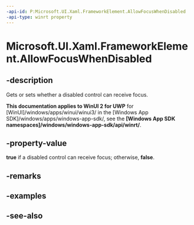 ```yaml
---
-api-id: P:Microsoft.UI.Xaml.FrameworkElement.AllowFocusWhenDisabled
-api-type: winrt property
---
```


<!-- Property syntax
public bool AllowFocusWhenDisabled { get;  set; }
-->

# Microsoft.UI.Xaml.FrameworkElement.AllowFocusWhenDisabled

## -description
Gets or sets whether a disabled control can receive focus.

**This documentation applies to WinUI 2 for UWP** for [WinUI]/windows/apps/winui/winui3/ in the [Windows App SDK]/windows/apps/windows-app-sdk/, see the **[Windows App SDK namespaces]/windows/windows-app-sdk/api/winrt/**.

## -property-value
**true** if a disabled control can receive focus; otherwise, **false**.

## -remarks

## -examples

## -see-also
